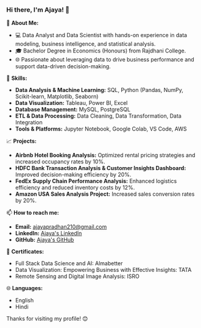 ### Hi there, I'm Ajaya! 👋

🌱 **About Me:**
- 💻 Data Analyst and Data Scientist with hands-on experience in data modeling, business intelligence, and statistical analysis.
- 🎓 Bachelor Degree in Economics (Honours) from Rajdhani College.
- 🌐 Passionate about leveraging data to drive business performance and support data-driven decision-making.

🌟 **Skills:**
- **Data Analysis & Machine Learning:** SQL, Python (Pandas, NumPy, Scikit-learn, Matplotlib, Seaborn)
- **Data Visualization:** Tableau, Power BI, Excel
- **Database Management:** MySQL, PostgreSQL
- **ETL & Data Processing:** Data Cleaning, Data Transformation, Data Integration
- **Tools & Platforms:** Jupyter Notebook, Google Colab, VS Code, AWS

📈 **Projects:**
- **Airbnb Hotel Booking Analysis:** Optimized rental pricing strategies and increased occupancy rates by 10%.
- **HDFC Bank Transaction Analysis & Customer Insights Dashboard:** Improved decision-making efficiency by 20%.
- **FedEx Supply Chain Performance Analysis:** Enhanced logistics efficiency and reduced inventory costs by 12%.
- **Amazon USA Sales Analysis Project:** Increased sales conversion rates by 20%.

📫 **How to reach me:**
- **Email:** [ajayapradhan210@gmail.com](mailto:ajayapradhan210@gmail.com)
- **LinkedIn:** [Ajaya's LinkedIn](https://www.linkedin.com/in/ajaya210/)
- **GitHub:** [Ajaya's GitHub](https://github.com/Ajaya210)

📜 **Certificates:**
- Full Stack Data Science and AI: Almabetter
- Data Visualization: Empowering Business with Effective Insights: TATA
- Remote Sensing and Digital Image Analysis: ISRO

🌐 **Languages:**
- English
- Hindi

Thanks for visiting my profile! 😊
